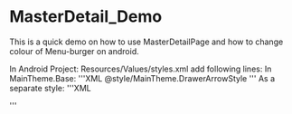 # MasterDetail_Demo
This is a quick demo on how to use MasterDetailPage and how to change colour of Menu-burger on android. 

In Android Project:  Resources/Values/styles.xml add following lines: 
In MainTheme.Base:
'''XML
    <item name="drawerArrowStyle">@style/MainTheme.DrawerArrowStyle</item>
'''
As a separate style: 
'''XML
  <style name="MainTheme.DrawerArrowStyle" parent="Widget.AppCompat.DrawerArrowToggle">
    <item name="spinBars">true</item>
    <item name="color">#FF5722</item>
  </style>
  '''
